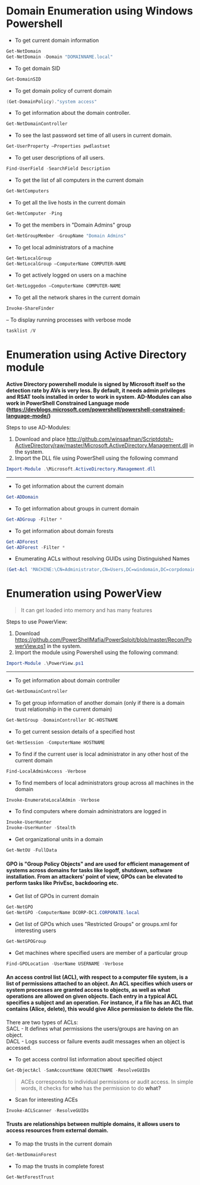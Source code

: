 # Domain Enumeration using Windows Powershell
- To get current domain information

```powershell
Get-NetDomain
Get-NetDomain -Domain "DOMAINNAME.local"
```

- To get domain SID

```powershell
Get-DomainSID
```

- To get domain policy of current domain

```powershell
(Get-DomainPolicy)."system access"
```

- To get information about the domain controller.

```powershell
Get-NetDomainController
```

- To see the last password set time of all users in current domain.

```powershell
Get-UserProperty –Properties pwdlastset
```

- To get user descriptions of all users.

```powershell
Find-UserField -SearchField Description
```

- To get the list of all computers in the current domain

```powershell
Get-NetComputers
```

- To get all the live hosts in the current domain

```powershell
Get-NetComputer -Ping
```

- To get the members in "Domain Admins" group

```powershell
Get-NetGroupMember -GroupName "Domain Admins"
```

- To get local administrators of a machine

```powershell
Get-NetLocalGroup
Get-NetLocalGroup –ComputerName COMPUTER-NAME
```

- To get actively logged on users on a machine

```powershell
Get-NetLoggedon –ComputerName COMPUTER-NAME
```

- To get all the network shares in the current domain

```powershell
Invoke-ShareFinder
```

 – To display running processes with verbose mode

```powershell
tasklist /V
```

# Enumeration using Active Directory module

__Active Directory powershell module is signed by Microsoft itself so the detection rate by AVs is very less. By default, it needs admin privileges and  RSAT tools installed in order to work in system. AD-Modules can also work in PowerShell Constrained Language mode (https://devblogs.microsoft.com/powershell/powershell-constrained-language-mode/)__


Steps to use AD-Modules:

1. Download and place http://github.com/winsaafman/Scriptdotsh-ActiveDirectory/raw/master/Microsoft.ActiveDirectory.Management.dll in the system.
2. Import the DLL file using PowerShell using the following command

```powershell
Import-Module .\Microsoft.ActiveDirectory.Management.dll
```

-----------------

- To get information about the current domain

```powershell
Get-ADDomain
```

- To get information about groups in current domain

```powershell
Get-ADGroup -Filter *
```

- To get information about domain forests

```powershell
Get-ADForest
Get-ADForest -Filter *
```

- Enumerating ACLs without resolving GUIDs using Distinguished Names

```powershell
(Get-Acl 'MACHINE:\CN=Administrator,CN=Users,DC=windomain,DC=corpdomain,DC=local').Access
```


# Enumeration using PowerView

> It can get loaded into memory and has many features 

Steps to use PowerView:

1. Download https://github.com/PowerShellMafia/PowerSploit/blob/master/Recon/PowerView.ps1 in the system.
2. Import the module using Powershell using the following command:

```powershell
Import-Module .\PowerView.ps1
```

-----------------

- To get information about domain controller

```powershell
Get-NetDomainController
````

- To get group information of another domain (only if there is a domain trust relationship in the current domain)

```powershell
Get-NetGroup -DomainController DC-HOSTNAME
```

- To get current session details of a specified host

```powershell
Get-NetSession -ComputerName HOSTNAME
```

- To find if the current user is local administrator in any other host of the current domain

```powershell
Find-LocalAdminAccess -Verbose
```

- To find members of local administrators group across all machines in the domain

```powershell
Invoke-EnumerateLocalAdmin -Verbose
```

- To find computers where domain administrators are logged in

```powershell
Invoke-UserHunter
Invoke-UserHunter -Stealth
```

- Get organizational units in a domain

```powershell
Get-NetOU -FullData
```

#### GPO is "Group Policy Objects" and are used for efficient management of systems across domains for tasks like logoff, shutdown, software installation. From an attackers' point of view, GPOs can be elevated to perform tasks like PrivEsc, backdooring etc.

- Get list of GPOs in current domain

```powershell
Get-NetGPO
Get-NetGPO -ComputerName DCORP-DC1.CORPORATE.local
```

- Get list of GPOs which uses "Restricted Groups" or groups.xml for interesting users

```powershell
Get-NetGPOGroup
```

- Get machines where specified users are member of a particular group

```powershell
Find-GPOLocation -UserName USERNAME -Verbose
```

#### An access control list (ACL), with respect to a computer file system, is a list of permissions attached to an object. An ACL specifies which users or system processes are granted access to objects, as well as what operations are allowed on given objects. Each entry in a typical ACL specifies a subject and an operation. For instance, if a file has an ACL that contains (Alice, delete), this would give Alice permission to delete the file.  

There are two types of ACLs:  
SACL - It defines what permissions the users/groups are having on an object.  
DACL - Logs success or failure events audit messages when an object is accessed.   

- To get access control list information about specified object

```powershell
Get-ObjectAcl -SamAccountName OBJECTNAME -ResolveGUIDs
```

> ACEs corresponds to individual permissions or audit access. In simple words, it checks for __who__ has the permission to do __what?__  

- Scan for interesting ACEs

```powershell
Invoke-ACLScanner -ResolveGUIDs
```

#### Trusts are relationships between multiple domains, it allows users to access resources from external domain.

- To map the trusts in the current domain

```powershell
Get-NetDomainForest
```

- To map the trusts in complete forest

```powershell
Get-NetForestTrust
```
